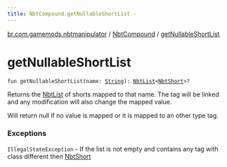 ```yaml
---
title: NbtCompound.getNullableShortList - 
---
```


[br.com.gamemods.nbtmanipulator](../index.html) / [NbtCompound](index.html) / [getNullableShortList](./get-nullable-short-list.html)

# getNullableShortList

`fun getNullableShortList(name: `[`String`](https://kotlinlang.org/api/latest/jvm/stdlib/kotlin/-string/index.html)`): `[`NbtList`](../-nbt-list/index.html)`<`[`NbtShort`](../-nbt-short/index.html)`>?`

Returns the [NbtList](../-nbt-list/index.html) of shorts mapped to that name. The tag will be linked and any modification will
also change the mapped value.

Will return null if no value is mapped or it is mapped to an other type tag.

### Exceptions

`IllegalStateException` - If the list is not empty and contains any tag with class different then [NbtShort](../-nbt-short/index.html)